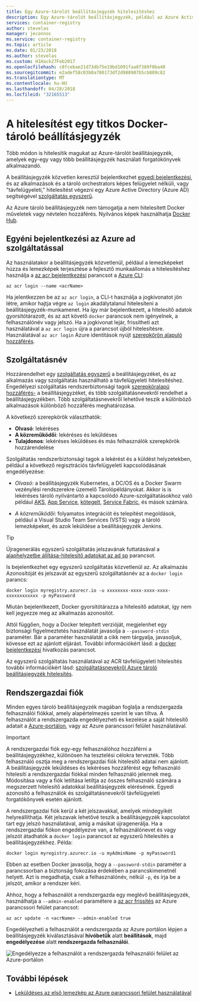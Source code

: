 ```yaml
---
title: Egy Azure-tárolót beállításjegyzék hitelesítéshez
description: Egy Azure-tárolót beállításjegyzék, például az Azure Active Directory hitelesítési beállítások a rendszerbiztonsági tagok közvetlen és a beállításjegyzék bejelentkezési szolgáltatás.
services: container-registry
author: stevelas
manager: jeconnoc
ms.service: container-registry
ms.topic: article
ms.date: 01/23/2018
ms.author: stevelas
ms.custom: H1Hack27Feb2017
ms.openlocfilehash: c8fcebae21d73db75e19bd1091faa8f389f0ba40
ms.sourcegitcommit: e2adef58c03b0a780173df2d988907b5cb809c82
ms.translationtype: MT
ms.contentlocale: hu-HU
ms.lasthandoff: 04/28/2018
ms.locfileid: "32165513"
---
```

# <a name="authenticate-with-a-private-docker-container-registry"></a>A hitelesítést egy titkos Docker-tároló beállításjegyzék

Több módon is hitelesítik magukat az Azure-tárolót beállításjegyzék, amelyek egy-egy vagy több beállításjegyzék használati forgatókönyvek alkalmazandó.

A beállításjegyzék közvetlen keresztül bejelentkezhet [egyedi bejelentkezési](#individual-login-with-azure-ad), és az alkalmazások és a tároló orchestrators képes felügyelet nélküli, vagy "távfelügyeleti," hitelesítést végezni egy Azure Active Directory (Azure AD) segítségével [ szolgáltatás egyszerű](#service-principal).

Az Azure tároló beállításjegyzék nem támogatja a nem hitelesített Docker műveletek vagy névtelen hozzáférés. Nyilvános képek használhatja [Docker Hub](https://docs.docker.com/docker-hub/).

## <a name="individual-login-with-azure-ad"></a>Egyéni bejelentkezési az Azure ad szolgáltatással

Az használatakor a beállításjegyzék közvetlenül, például a lemezképeket húzza és lemezképek terjesztése a fejlesztő munkaállomás a hitelesítéshez használja a [az acr bejelentkezési](/cli/azure/acr?view=azure-cli-latest#az_acr_login) parancsot a [Azure CLI](/cli/azure/install-azure-cli):

```azurecli
az acr login --name <acrName>
```

Ha jelentkezzen be az `az acr login`, a CLI-t használja a jogkivonatot jön létre, amikor hajtja végre `az login` akadálytalanul hitelesíteni a beállításjegyzék-munkamenet. Ha így már bejelentkezett, a hitelesítő adatok gyorsítótárazott, és az azt követő `docker` parancsok nem igényelnek, a felhasználónév vagy jelszó. Ha a jogkivonat lejár, frissítheti azt használatával a `az acr login` újra a parancsot újból hitelesítésre. Használatával `az acr login` Azure identitások nyújt [szerepkörön alapuló hozzáférés](../role-based-access-control/role-assignments-portal.md).

## <a name="service-principal"></a>Szolgáltatásnév

Hozzárendelhet egy [szolgáltatás egyszerű](../active-directory/develop/active-directory-application-objects.md) a beállításjegyzéket, és az alkalmazás vagy szolgáltatás használható a távfelügyeleti hitelesítéshez. Engedélyezi szolgáltatás rendszerbiztonsági tagok [szerepköralapú hozzáférés-](../role-based-access-control/role-assignments-portal.md) a beállításjegyzéket, és több szolgáltatásnevekről rendelhet a beállításjegyzékben. Több szolgáltatásnevekről lehetővé teszik a különböző alkalmazások különböző hozzáférés meghatározása.

A következő szerepkörök választhatók:

  * **Olvasó**: lekéréses
  * **A közreműködői**: lekéréses és leküldéses
  * **Tulajdonos**: lekéréses leküldéses és más felhasználók szerepkörök hozzárendelése

Szolgáltatás rendszerbiztonsági tagok a lekérést és a küldést helyzetekben, például a következő regisztrációs távfelügyeleti kapcsolódásának engedélyezése:

  * *Olvasó*: a beállításjegyzék Kubernetes, a DC/OS és a Docker Swarm vezénylési rendszerekre üzemelő Tárolópéldányokat. Akkor is is lekéréses tároló nyilvántartó a kapcsolódó Azure-szolgáltatásokhoz való például [AKS](../aks/index.yml), [App Service](../app-service/index.yml), [kötegelt](../batch/index.yml), [Service Fabric](/azure/service-fabric/), és mások számára.

  * *A közreműködői*: folyamatos integrációt és telepítést megoldások, például a Visual Studio Team Services (VSTS) vagy a tároló lemezképeket, és azok leküldése a beállításjegyzék Jenkins.

> [!TIP]
> Újragenerálás egyszerű szolgáltatás jelszavának futtatásával a [alaphelyzetbe állítása-hitelesítő adatokat az ad sp](/cli/azure/ad/sp?view=azure-cli-latest#az_ad_sp_reset_credentials) parancsot.
>

Is bejelentkezhet egy egyszerű szolgáltatás közvetlenül az. Az alkalmazás Azonosítóját és jelszavát az egyszerű szolgáltatásnév az a `docker login` parancs:

```
docker login myregistry.azurecr.io -u xxxxxxxx-xxxx-xxxx-xxxx-xxxxxxxxxxxx -p myPassword
```

Miután bejelentkezett, Docker gyorsítótárazza a hitelesítő adatokat, így nem kell jegyezze meg az alkalmazás azonosítót.

Attól függően, hogy a Docker telepített verzióját, megjelenhet egy biztonsági figyelmeztetés használatát javasolja a `--password-stdin` paraméter. Bár a paraméter használatát a cikk nem tárgyalja, javasoljuk, kövesse ezt az ajánlott eljárást. További információkért lásd: a [docker bejelentkezési](https://docs.docker.com/engine/reference/commandline/login/) hivatkozás parancsot.

Az egyszerű szolgáltatás használatával az ACR távfelügyeleti hitelesítés további információkért lásd: [szolgáltatásnevekről Azure tároló beállításjegyzék hitelesítés](container-registry-auth-service-principal.md).

## <a name="admin-account"></a>Rendszergazdai fiók

Minden egyes tároló beállításjegyzék magában foglalja a rendszergazda felhasználói fiókkal, amely alapértelmezés szerint le van tiltva. A felhasználót a rendszergazda engedélyezheti és kezelése a saját hitelesítő adatait a [Azure-portálon](container-registry-get-started-portal.md#create-a-container-registry), vagy az Azure parancssori felület használatával.

> [!IMPORTANT]
> A rendszergazdai fiók egy-egy felhasználóhoz hozzáférni a beállításjegyzékhez, különösen ha tesztelési célokra tervezték. Több felhasználó osztja meg a rendszergazdai fiók hitelesítő adatai nem ajánlott. A beállításjegyzék leküldéses és lekéréses hozzáférést egy felhasználó hitelesíti a rendszergazdai fiókkal minden felhasználó jelennek meg. Módosítása vagy a fiók letiltása letiltja az összes felhasználó számára a megszerzett hitelesítő adatokkal beállításjegyzék elérésének. Egyedi azonosító a felhasználók és szolgáltatásnevekről távfelügyeleti forgatókönyvek esetén ajánlott.
>

A rendszergazdai fiók kerül a két jelszavakkal, amelyek mindegyikét helyreállíthatja. Két jelszavak lehetővé teszik a beállításjegyzék kapcsolatot tart egy jelszó használatával, amíg a másikat újragenerálja. Ha a rendszergazdai fiókon engedélyezve van, a felhasználónevet és vagy jelszót átadhatók a `docker login` parancsot az egyszerű hitelesítés a beállításjegyzékhez. Példa:

```
docker login myregistry.azurecr.io -u myAdminName -p myPassword1
```

Ebben az esetben Docker javasolja, hogy a `--password-stdin` paraméter a parancssorban a biztonság fokozása érdekében a parancskimenetnél helyett. Azt is megadhatja, csak a felhasználónév, nélkül `-p`, és írja be a jelszót, amikor a rendszer kéri.

Ahhoz, hogy a felhasználót a rendszergazda egy meglévő beállításjegyzék, használhatja a `--admin-enabled` paramétere a [az acr frissítés](/cli/azure/acr?view=azure-cli-latest#az_acr_update) az Azure parancssori felület parancsot:

```azurecli
az acr update -n <acrName> --admin-enabled true
```

Engedélyezheti a felhasználót a rendszergazda az Azure portálon lépjen a beállításjegyzék kiválasztásával **hívóbetűk** alatt **beállítások**, majd **engedélyezése** alatt **rendszergazda felhasználói**.

![Engedélyezze a felhasználót a rendszergazda felhasználói felület az Azure-portálon][auth-portal-01]

## <a name="next-steps"></a>További lépések

* [Leküldéses az első lemezkép az Azure parancssori felület használatával](container-registry-get-started-azure-cli.md)

<!-- IMAGES -->
[auth-portal-01]: ./media/container-registry-authentication/auth-portal-01.png
